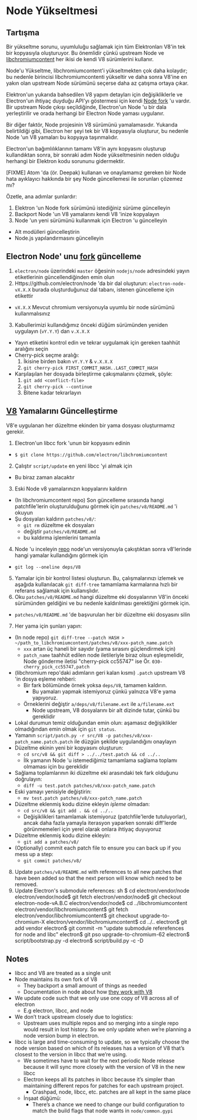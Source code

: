 # Node Yükseltmesi

## Tartışma

Bir yükseltme sorunu, uyumluluğu sağlamak için tüm Elektronları V8'in tek bir kopyasıyla oluşturuyor. Bu önemlidir çünkü upstream Node ve [libchromiumcontent](upgrading-chrome.md) her ikisi de kendi V8 sürümlerini kullanır.

Node'u Yükseltme, libchromiumcontent'i yükseltmekten çok daha kolaydır; bu nedenle birincisi libchromiumcontenti yükseltir ve daha sonra V8'ine en yakın olan upstream Node sürümünü seçerse daha az çatışma ortaya çıkar.

Elektron'un yukarıda bahsedilen V8 yapım detayları için değişikliklerle ve Electron'un ihtiyaç duyduğu API'yı göstermesi için kendi [Node fork](https://github.com/electron/node) 'u vardır. Bir upstream Node çıkışı seçildiğinde, Electron'un Node 'u bir dala yerleştirilir ve orada herhangi bir Electron Node yaması uygulanır.

Bir diğer faktör, Node projesinin V8 sürümünü yamalamasıdır. Yukarıda belirtildiği gibi, Electron her şeyi tek bir V8 kopyasıyla oluşturur, bu nedenle Node 'un V8 yamaları bu kopyaya taşınmalıdır.

Electron'un bağımlılıklarının tamamı V8'in aynı kopyasını oluşturup kullandıktan sonra, bir sonraki adım Node yükseltmesinin neden olduğu herhangi bir Elektron kodu sorununu gidermektir.

[FIXME] Atom 'da (ör. Deepak) kullanan ve onaylamamız gereken bir Node hata ayıklayıcı hakkında bir şey Node güncellemesi ile sorunları çözemez mı?

Özetle, ana adımlar şunlardır:

1. Elektron 'un Node fork sürümünü istediğiniz sürüme güncelleyin
2. Backport Node 'un V8 yamalarını kendi V8 'inize kopyalayın
3. Node 'un yeni sürümünü kullanmak için Electron 'u güncelleyin 
  - Alt modülleri güncelleştirin
  - Node.js yapılandırmasını güncelleyin

## Electron Node' unu [fork](https://github.com/electron/node) güncelleme

1. `electron/node` üzerindeki `master` öğesinin `nodejs/node` adresindeki yayın etiketlerinin güncellendiğinden emin olun
2. Https://github.com/electron/node 'da bir dal oluşturun: `electron-node-vX.X.X` burada oluşturduğunuz dal tabanı, istenen güncelleme için etikettir 
  - `vX.X.X` Mevcut chromium versiyonuyla uyumlu bir node sürümünü kullanmalısınız
3. Kabullerimizi kullandığımız önceki düğüm sürümünden yeniden uygulayın (`vY.Y.Y`) dan `v.X.X.X` 
  - Yayın etiketini kontrol edin ve tekrar uygulamak için gereken taahhüt aralığını seçin
  - Cherry-pick seçme aralığı: 
    1. İkisine birden bakın `vY.Y.Y` & `v.X.X.X`
    2. `git cherry-pick FIRST_COMMIT_HASH..LAST_COMMIT_HASH`
  - Karşılaşılan her dosyada birleştirme çakışmalarını çözmek, şöyle: 
    1. `git add <conflict-file>`
    2. `git cherry-pick --continue`
    3. Bitene kadar tekrarlayın

## [V8](https://github.com/electron/node/src/V8) Yamalarını Güncelleştirme

V8'e uygulanan her düzeltme ekinden bir yama dosyası oluşturmamız gerekir.

1. Electron'un libcc fork 'unun bir kopyasını edinin 
  - `$ git clone https://github.com/electron/libchromiumcontent`
2. Çalıştır `script/update` en yeni libcc 'yi almak için 
  - Bu biraz zaman alacaktır
3. Eski Node v8 yamalarınızın kopyalarını kaldırın 
  - (In libchromiumcontent repo) Son güncelleme sırasında hangi patchfile'lerin oluşturulduğunu görmek için `patches/v8/README.md` 'i okuyun
  - Şu dosyaları kaldırın `patches/v8/`: 
    - `git rm` düzeltme ek dosyaları
    - değiştir `patches/v8/README.md`
    - bu kaldırma işlemlerini tamamla
4. Node 'u inceleyin [repo](https://github.com/electron/node) node'un versiyonuyla çakıştıktan sonra v8'lerinde hangi yamalar kullandığını görmek için 
  - `git log --oneline deps/V8`
5. Yamalar için bir kontrol listesi oluşturun. Bu, çalışmalarınızı izlemek ve aşağıda kullanılacak `git diff-tree` tamamlama karmalarına hızlı bir referans sağlamak için kullanışlıdır.
6. Oku `patches/v8/README.md` hangi düzeltme eki dosyalarının V8'in önceki sürümünden geldiğini ve bu nedenle kaldırılması gerektiğini görmek için. 
  - `patches/v8/README.md` 'de başvurulan her bir düzeltme eki dosyasını silin
7. Her yama için şunları yapın: 
  - (In node repo) `git diff-tree --patch HASH > ~/path_to_libchromiumcontent/patches/v8/xxx-patch_name.patch` 
    - `xxx` artan üç haneli bir sayıdır (yama sırasını güçlendirmek için)
    - `patch_name` taahhüt edilen node iletileriyle biraz olsun eşleşmelidir, Node gönderme iletisi "cherry-pick cc55747" ise Ör. `030-cherry_pick_cc55747,patch`
  - (libchromium repo'daki adımların geri kalan kısmı) `.patch` upstream V8 'in dosya eşleme rehberi: 
    - Bir fark bölümünde örnek yoksa `deps/V8`, tamamen kaldırın. 
      - Bu yamaları yapmak istemiyoruz çünkü yalnızca V8'e yama yapıyoruz.
    - Örneklerini değiştir `a/deps/v8/filename.ext` ile `a/filename.ext` 
      - Node upstream, V8 dosyalarını bir alt dizinde tutar, çünkü bu gereklidir
  - Lokal durumun temiz olduğundan emin olun: aşamasız değişiklikler olmadığından emin olmak için `git status`.
  - Yamanın `script/patch.py -r src/V8 -p patches/v8/xxx-patch_name.patch.patch` ile düzgün şekilde uygulandığını onaylayın
  - Düzeltme ekinin yeni bir kopyasını oluşturun: 
    - `cd src/v8 && git diff > ../../test.patch && cd ../..`
    - İlk yamanın Node 'u istemediğimiz tamamlama sağlama toplamı olmaması için bu gereklidir
  - Sağlama toplamlarının iki düzeltme eki arasındaki tek fark olduğunu doğrulayın: 
    - `diff -u test.patch patches/v8/xxx-patch_name.patch`
  - Eski yamayı yenisiyle değiştirin: 
    - `mv test.patch patches/v8/xxx-patch_name.patch`
  - Düzeltme eklenmiş kodu dizine ekleyin *işleme* olmadan: 
    - `cd src/v8 && git add . && cd ../..`
    - Değişiklikleri tamamlamak istemiyoruz (patchfile'lerde tutuluyorlar), ancak daha fazla yamayla iterasyon yaparken sonraki diff'lerde görünmemeleri için yerel olarak onlara ihtiyaç duyuyoruz
  - Düzeltme eklenmiş kodu dizine ekleyin: 
    - `git add a patches/v8/`
  - (Optionally) commit each patch file to ensure you can back up if you mess up a step: 
    - `git commit patches/v8/`
8. Update `patches/v8/README.md` with references to all new patches that have been added so that the next person will know which need to be removed.
9. Update Electron's submodule references: 
      sh
      $ cd electron/vendor/node
      electron/vendor/node$ git fetch
      electron/vendor/node$ git checkout electron-node-vA.B.C
      electron/vendor/node$ cd ../libchromiumcontent
      electron/vendor/libchromiumcontent$ git fetch
      electron/vendor/libchromiumcontent$ git checkout upgrade-to-chromium-X
      electron/vendor/libchromiumcontent$ cd ../..
      electron$ git add vendor
      electron$ git commit -m "update submodule referefences for node and libc"
      electron$ git pso upgrade-to-chromium-62
      electron$ script/bootstrap.py -d
      electron$ script/build.py -c -D

## Notes

- libcc and V8 are treated as a single unit
- Node maintains its own fork of V8 
  - They backport a small amount of things as needed
  - Documentation in node about how [they work with V8](https://nodejs.org/api/v8.html)
- We update code such that we only use one copy of V8 across all of electron 
  - E.g electron, libcc, and node
- We don’t track upstream closely due to logistics: 
  - Upstream uses multiple repos and so merging into a single repo would result in lost history. So we only update when we’re planning a node version bump in electron.
- libcc is large and time-consuming to update, so we typically choose the node version based on which of its releases has a version of V8 that’s closest to the version in libcc that we’re using. 
  - We sometimes have to wait for the next periodic Node release because it will sync more closely with the version of V8 in the new libcc
  - Electron keeps all its patches in libcc because it’s simpler than maintaining different repos for patches for each upstream project. 
    - Crashpad, node, libcc, etc. patches are all kept in the same place
  - İnşaat düğümü: 
    - There’s a chance we need to change our build configuration to match the build flags that node wants in `node/common.gypi`